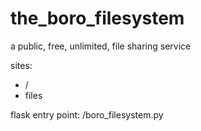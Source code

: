 # the_boro_filesystem
a public, free, unlimited, file sharing service


sites: 
  * /
  * files
  
flask entry point: /boro_filesystem.py
